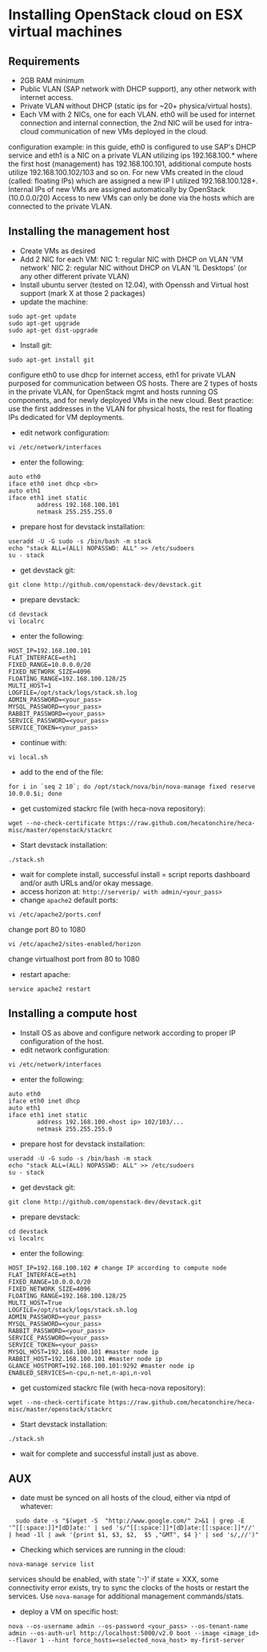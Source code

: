 # Installing OpenStack cloud on ESX virtual machines

## Requirements

- 2GB RAM minimum
- Public VLAN (SAP network with DHCP support), any other network with internet access.
- Private VLAN without DHCP (static ips for ~20+ physica/virtual hosts).
- Each VM with 2 NICs, one for each VLAN. eth0 will be used for internet connection and internal connection, 
  the 2nd NIC will be used for intra-cloud communication of new VMs deployed in the cloud.

configuration example:
in this guide, eth0 is configured to use SAP's DHCP service and eth1 is a NIC on a private VLAN utilizing ips 192.168.100.*
where the first host (management) has 192.168.100.101, additional compute hosts utilize 192.168.100.102/103 and so on.
For new VMs created in the cloud (called: floating IPs) which are assigned a new IP I utilized 192.168.100.128+.
Internal IPs of new VMs are assigned automatically by OpenStack (10.0.0.0/20)
Access to new VMs can only be done via the hosts which are connected to the private VLAN. 

## Installing the management host
- Create VMs as desired
- Add 2 NIC for each VM:
    NIC 1: regular NIC with DHCP on VLAN 'VM network'
    NIC 2: regular NIC without DHCP on VLAN 'IL Desktops' (or any other different private VLAN)
- Install ubuntu server (tested on 12.04), with Openssh and Virtual host support (mark X at those 2 packages)
- update the machine:
```
sudo apt-get update
sudo apt-get upgrade
sudo apt-get dist-upgrade
```
- Install git:
```
sudo apt-get install git
```

configure eth0 to use dhcp for internet access, eth1 for private VLAN purposed for communication between OS hosts.
  There are 2 types of hosts in the private VLAN, for OpenStack mgmt and hosts running OS components, and for newly
  deployed VMs in the new cloud. Best practice: use the first addresses in the VLAN for physical hosts, the rest for floating
  IPs dedicated for VM deployments.

- edit network configuration:
```
vi /etc/network/interfaces
```

- enter the following:
```
auto eth0
iface eth0 inet dhcp <br>
auto eth1
iface eth1 inet static
        address 192.168.100.101
        netmask 255.255.255.0
```
- prepare host for devstack installation:
```
useradd -U -G sudo -s /bin/bash -m stack
echo "stack ALL=(ALL) NOPASSWD: ALL" >> /etc/sudoers
su - stack
```
- get devstack git:
```
git clone http://github.com/openstack-dev/devstack.git
```
- prepare devstack:
```
cd devstack
vi localrc
```
- enter the following:
```
HOST_IP=192.168.100.101
FLAT_INTERFACE=eth1
FIXED_RANGE=10.0.0.0/20
FIXED_NETWORK_SIZE=4096
FLOATING_RANGE=192.168.100.128/25
MULTI_HOST=1
LOGFILE=/opt/stack/logs/stack.sh.log
ADMIN_PASSWORD=<your_pass>
MYSQL_PASSWORD=<your_pass>
RABBIT_PASSWORD=<your_pass>
SERVICE_PASSWORD=<your_pass>
SERVICE_TOKEN=<your_pass>
```
- continue with:
```
vi local.sh
```
- add to the end of the file:
```
for i in `seq 2 10`; do /opt/stack/nova/bin/nova-manage fixed reserve 10.0.0.$i; done
```
- get customized stackrc file (with heca-nova repository):
```
wget --no-check-certificate https://raw.github.com/hecatonchire/heca-misc/master/openstack/stackrc 
```
- Start devstack installation:
```
./stack.sh
```
- wait for complete install, successful install = script reports dashboard and/or auth URLs and/or okay message.
- access horizon at: `http://serverip/ with admin/<your_pass>`
- change `apache2` default ports:
```
vi /etc/apache2/ports.conf
```
change port 80 to 1080
```
vi /etc/apache2/sites-enabled/horizon
```
change virtualhost port from 80 to 1080
- restart apache:
```
service apache2 restart
```

## Installing a compute host
- Install OS as above and configure network according to proper IP configuration of the host.
- edit network configuration:
```
vi /etc/network/interfaces
```
- enter the following:
```
auto eth0
iface eth0 inet dhcp
auto eth1
iface eth1 inet static
        address 192.168.100.<host ip> 102/103/...
        netmask 255.255.255.0
```

- prepare host for devstack installation:
```
useradd -U -G sudo -s /bin/bash -m stack
echo "stack ALL=(ALL) NOPASSWD: ALL" >> /etc/sudoers
su - stack
```
- get devstack git:
```
git clone http://github.com/openstack-dev/devstack.git
```
- prepare devstack:
```
cd devstack
vi localrc
```
- enter the following:
```
HOST_IP=192.168.100.102 # change IP according to compute node
FLAT_INTERFACE=eth1
FIXED_RANGE=10.0.0.0/20
FIXED_NETWORK_SIZE=4096
FLOATING_RANGE=192.168.100.128/25
MULTI_HOST=True
LOGFILE=/opt/stack/logs/stack.sh.log
ADMIN_PASSWORD=<your_pass>
MYSQL_PASSWORD=<your_pass>
RABBIT_PASSWORD=<your_pass>
SERVICE_PASSWORD=<your_pass>
SERVICE_TOKEN=<your_pass>
MYSQL_HOST=192.168.100.101 #master node ip
RABBIT_HOST=192.168.100.101 #master node ip
GLANCE_HOSTPORT=192.168.100.101:9292 #master node ip
ENABLED_SERVICES=n-cpu,n-net,n-api,n-vol
```
- get customized stackrc file (with heca-nova repository):
```
wget --no-check-certificate https://raw.github.com/hecatonchire/heca-misc/master/openstack/stackrc 
```
- Start devstack installation:
```
./stack.sh
```
- wait for complete and successful install just as above.

## AUX
- date must be synced on all hosts of the cloud, either via ntpd of whatever:
```
  sudo date -s "$(wget -S  "http://www.google.com/" 2>&1 | grep -E '^[[:space:]]*[dD]ate:' | sed 's/^[[:space:]]*[dD]ate:[[:space:]]*//' | head -1l | awk '{print $1, $3, $2,  $5 ,"GMT", $4 }' | sed 's/,//')"
```
- Checking which services are running in the cloud:
```
nova-manage service list
```
services should be enabled, with state ':-)'
if state = XXX, some connectivity error exists, try to sync the clocks of the hosts or restart the services.
Use `nova-manage` for additional management commands/stats.
- deploy a VM on specific host:
```
nova --os-username admin --os-password <your_pass> --os-tenant-name admin --os-auth-url http://localhost:5000/v2.0 boot --image <image_id> --flavor 1 --hint force_hosts=<selected_nova_host> my-first-server
```

